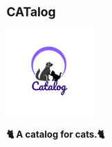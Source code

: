 # CATalog
![CATalog](/assets/images/bee0507a203845d0a1c94e12ae4d8249.png)
## 🐈 A catalog for cats.🐈
